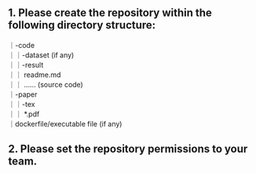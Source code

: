 ## 1. Please create the repository within the following directory structure:
   
｜-code  
｜｜-dataset (if any)  
｜｜-result  
｜｜ readme.md   
｜｜ ...... (source code)  
｜-paper  
｜｜-tex  
｜｜ *.pdf  
｜dockerfile/executable file (if any)  

## 2. Please set the repository permissions to your team.
